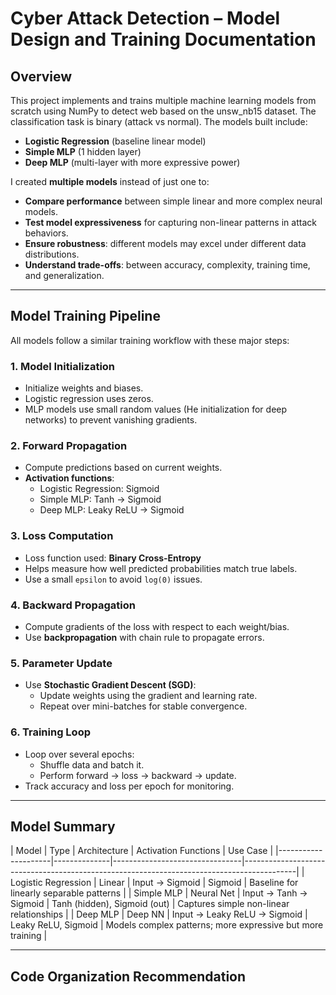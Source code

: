 # Cyber Attack Detection – Model Design and Training Documentation

## Overview

This project implements and trains multiple machine learning models from scratch using NumPy to detect web based on the unsw_nb15 dataset. The classification task is binary (attack vs normal). The models built include:

- **Logistic Regression** (baseline linear model)
- **Simple MLP** (1 hidden layer)
- **Deep MLP** (multi-layer with more expressive power)

I created **multiple models** instead of just one to:

- **Compare performance** between simple linear and more complex neural models.
- **Test model expressiveness** for capturing non-linear patterns in attack behaviors.
- **Ensure robustness**: different models may excel under different data distributions.
- **Understand trade-offs**: between accuracy, complexity, training time, and generalization.

---

## Model Training Pipeline

All models follow a similar training workflow with these major steps:

### 1. **Model Initialization**

- Initialize weights and biases.
- Logistic regression uses zeros.
- MLP models use small random values (He initialization for deep networks) to prevent vanishing gradients.

### 2. **Forward Propagation**

- Compute predictions based on current weights.
- **Activation functions**:
  - Logistic Regression: Sigmoid
  - Simple MLP: Tanh → Sigmoid
  - Deep MLP: Leaky ReLU → Sigmoid

### 3. **Loss Computation**

- Loss function used: **Binary Cross-Entropy**
- Helps measure how well predicted probabilities match true labels.
- Use a small `epsilon` to avoid `log(0)` issues.

### 4. **Backward Propagation**

- Compute gradients of the loss with respect to each weight/bias.
- Use **backpropagation** with chain rule to propagate errors.

### 5. **Parameter Update**

- Use **Stochastic Gradient Descent (SGD)**:
  - Update weights using the gradient and learning rate.
  - Repeat over mini-batches for stable convergence.

### 6. **Training Loop**

- Loop over several epochs:
  - Shuffle data and batch it.
  - Perform forward → loss → backward → update.
- Track accuracy and loss per epoch for monitoring.

---

## Model Summary

| Model               | Type         | Architecture                   | Activation Functions        | Use Case                                                    |
|---------------------|--------------|--------------------------------|-------------------------------------------------------------------------------------------|
| Logistic Regression | Linear       | Input → Sigmoid                | Sigmoid                      | Baseline for linearly separable patterns                   |
| Simple MLP          | Neural Net   | Input → Tanh → Sigmoid         | Tanh (hidden), Sigmoid (out) | Captures simple non-linear relationships                   |
| Deep MLP            | Deep NN      | Input → Leaky ReLU → Sigmoid   | Leaky ReLU, Sigmoid          | Models complex patterns; more expressive but more training |

---

## Code Organization Recommendation

